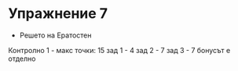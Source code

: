 Упражнение 7
===

 - Решето на Ератостен


Контролно 1 - макс точки: 15
  зад 1 - 4
  зад 2 - 7
  зад 3 - 7
  бонусът е отделно
